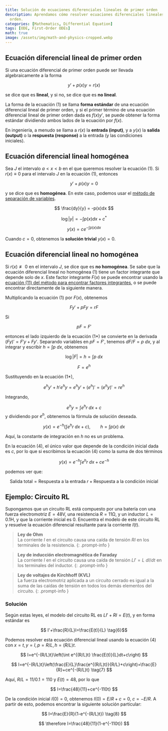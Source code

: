 ```yaml
---
title: Solución de ecuaciones diferenciales lineales de primer orden
description: Aprendamos cómo resolver ecuaciones diferenciales lineales de primer
  orden.
categories: [Mathematics, Differential Equation]
tags: [ODE, First-Order ODEs]
math: true
image: /assets/img/math-and-physics-cropped.webp
---
```

## Ecuación diferencial lineal de primer orden
Si una ecuación diferencial de primer orden puede ser llevada algebraicamente a la forma

$$ y'+p(x)y=r(x) \tag{1} $$

se dice que es **lineal**, y si no, se dice que es **no lineal**.

La forma de la ecuación (1) se llama **forma estándar** de una ecuación diferencial lineal de primer orden, y si el primer término de una ecuación diferencial lineal de primer orden dada es $f(x)y'$, se puede obtener la forma estándar dividiendo ambos lados de la ecuación por $f(x)$.

En ingeniería, a menudo se llama a $r(x)$ la **entrada (input)**, y a $y(x)$ la **salida (output)** o la **respuesta (response)** a la entrada (y las condiciones iniciales).

## Ecuación diferencial lineal homogénea
Sea $J$ el intervalo $a<x<b$ en el que queremos resolver la ecuación (1). Si $r(x)\equiv 0$ para el intervalo $J$ en la ecuación (1), entonces

$$ y'+p(x)y=0 \tag{2}$$

y se dice que es **homogénea**. En este caso, podemos usar el [método de separación de variables](/posts/Separation-of-Variables/).

$$ \frac{dy}{y} = -p(x)dx $$

$$ \log |y| = -\int p(x)dx + c^* $$

$$ y(x) = ce^{-\int p(x)dx} \tag{3}$$

Cuando $c=0$, obtenemos la **solución trivial** $y(x)=0$.

## Ecuación diferencial lineal no homogénea
Si $r(x)\not\equiv 0$ en el intervalo $J$, se dice que es **no homogénea**. Se sabe que la ecuación diferencial lineal no homogénea (1) tiene un factor integrante que depende solo de $x$. Este factor integrante $F(x)$ se puede encontrar usando la [ecuación (11) del método para encontrar factores integrantes](/posts/Exact-Differential-Equation-and-Integrating-Factor/#método-para-encontrar-el-factor-integrante), o se puede encontrar directamente de la siguiente manera.

Multiplicando la ecuación (1) por $F(x)$, obtenemos

$$ Fy'+pFy=rF \tag{1*} $$

Si

$$ pF=F' $$

entonces el lado izquierdo de la ecuación (1*) se convierte en la derivada $(Fy)'=F'y+Fy'$. Separando variables en $pF=F'$, tenemos $dF/F=p\ dx$, y al integrar y escribir $h=\int p\ dx$, obtenemos

$$ \log |F|=h=\int p\ dx $$

$$ F = e^h $$

Sustituyendo en la ecuación (1*),

$$ e^hy'+h'e^hy=e^hy'+(e^h)'=(e^hy)'=re^h $$

Integrando,

$$ e^hy=\int e^hr\ dx + c $$
y dividiendo por $e^h$, obtenemos la fórmula de solución deseada.

$$ y(x)=e^{-h}\left(\int e^hr\ dx + c\right),\qquad h=\int p(x)\ dx \tag{4} $$

Aquí, la constante de integración en $h$ no es un problema.

En la ecuación (4), el único valor que depende de la condición inicial dada es $c$, por lo que si escribimos la ecuación (4) como la suma de dos términos

$$ y(x)=e^{-h}\int e^hr\ dx + ce^{-h} \tag{4*} $$

podemos ver que:

$$ \text{Salida total}=\text{Respuesta a la entrada }r+\text{Respuesta a la condición inicial} \tag{5} $$

## Ejemplo: Circuito RL
Supongamos que un circuito RL está compuesto por una batería con una fuerza electromotriz $E=48\textrm{V}$, una resistencia $R=11\mathrm{\Omega}$, y un inductor $L=0.1\text{H}$, y que la corriente inicial es 0. Encuentra el modelo de este circuito RL y resuelve la ecuación diferencial resultante para la corriente $I(t)$.
> **Ley de Ohm**  
> La corriente $I$ en el circuito causa una caída de tensión $RI$ en los terminales de la resistencia.
{: .prompt-info }

> **Ley de inducción electromagnética de Faraday**  
> La corriente $I$ en el circuito causa una caída de tensión $LI'=L\ dI/dt$ en los terminales del inductor.
{: .prompt-info }

> **Ley de voltajes de Kirchhoff (KVL)**  
> La fuerza electromotriz aplicada a un circuito cerrado es igual a la suma de las caídas de tensión en todos los demás elementos del circuito.
{: .prompt-info }

### Solución
Según estas leyes, el modelo del circuito RL es $LI'+RI=E(t)$, y en forma estándar es

$$ I'+\frac{R}{L}I=\frac{E(t)}{L} \tag{6}$$

Podemos resolver esta ecuación diferencial lineal usando la ecuación (4) con $x=t, y=I, p=R/L, h=(R/L)t$.

$$ I=e^{-(R/L)t}\left(\int e^{(R/L)t} \frac{E(t)}{L}dt+c\right) $$

$$ I=e^{-(R/L)t}\left(\frac{E}{L}\frac{e^{(R/L)t}}{R/L}+c\right)=\frac{E}{R}+ce^{-(R/L)t} \tag{7} $$

Aquí, $R/L=11/0.1=110$ y $E(t)=48$, por lo que

$$ I=\frac{48}{11}+ce^{-110t} $$

De la condición inicial $I(0)=0$, obtenemos $I(0)=E/R+c=0$, $c=-E/R$. A partir de esto, podemos encontrar la siguiente solución particular:

$$ I=\frac{E}{R}(1-e^{-(R/L)t}) \tag{8} $$

$$ \therefore I=\frac{48}{11}(1-e^{-110t}) $$
